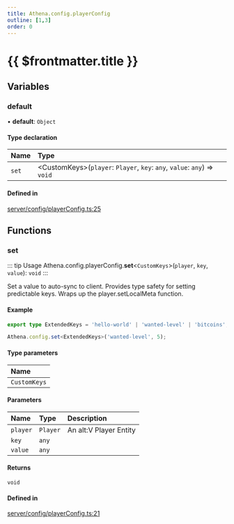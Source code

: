 ```yaml
---
title: Athena.config.playerConfig
outline: [1,3]
order: 0
---
```


# {{ $frontmatter.title }}


## Variables

### default

• **default**: `Object`

#### Type declaration

| Name | Type |
| :------ | :------ |
| `set` | <CustomKeys\>(`player`: `Player`, `key`: `any`, `value`: `any`) => `void` |

#### Defined in

[server/config/playerConfig.ts:25](https://github.com/Stuyk/altv-athena/blob/8f61820/src/core/server/config/playerConfig.ts#L25)

## Functions

### set

::: tip Usage
Athena.config.playerConfig.**set**<`CustomKeys`\>(`player`, `key`, `value`): `void`
:::

Set a value to auto-sync to client.
Provides type safety for setting predictable keys.
Wraps up the player.setLocalMeta function.

#### Example
```ts
export type ExtendedKeys = 'hello-world' | 'wanted-level' | 'bitcoins';

Athena.config.set<ExtendedKeys>('wanted-level', 5);
```

#### Type parameters

| Name |
| :------ |
| `CustomKeys` |

#### Parameters

| Name | Type | Description |
| :------ | :------ | :------ |
| `player` | `Player` | An alt:V Player Entity |
| `key` | `any` |  |
| `value` | `any` |  |

#### Returns

`void`

#### Defined in

[server/config/playerConfig.ts:21](https://github.com/Stuyk/altv-athena/blob/8f61820/src/core/server/config/playerConfig.ts#L21)
